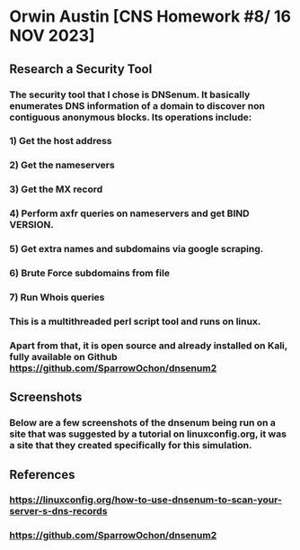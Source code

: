 
# Orwin Austin [CNS Homework #8/ 16 NOV 2023]

## Research a Security Tool
### The security tool that I chose is DNSenum. It basically enumerates DNS information of a domain to discover non contiguous anonymous blocks. Its operations include:
### 1) Get the host address
### 2) Get the nameservers
### 3) Get the MX record
### 4) Perform axfr queries on nameservers and get BIND VERSION. 
### 5) Get extra names and subdomains via google scraping.
### 6) Brute Force subdomains from file
### 7) Run Whois queries

### This is a multithreaded perl script tool and runs on linux. 
### Apart from that, it is open source and already installed on Kali, fully available on Github https://github.com/SparrowOchon/dnsenum2


## Screenshots

### Below are a few screenshots of the dnsenum being run on a site that was suggested by a tutorial on linuxconfig.org, it was a site that they created specifically for this simulation. 



## References

### https://linuxconfig.org/how-to-use-dnsenum-to-scan-your-server-s-dns-records
###  https://github.com/SparrowOchon/dnsenum2






